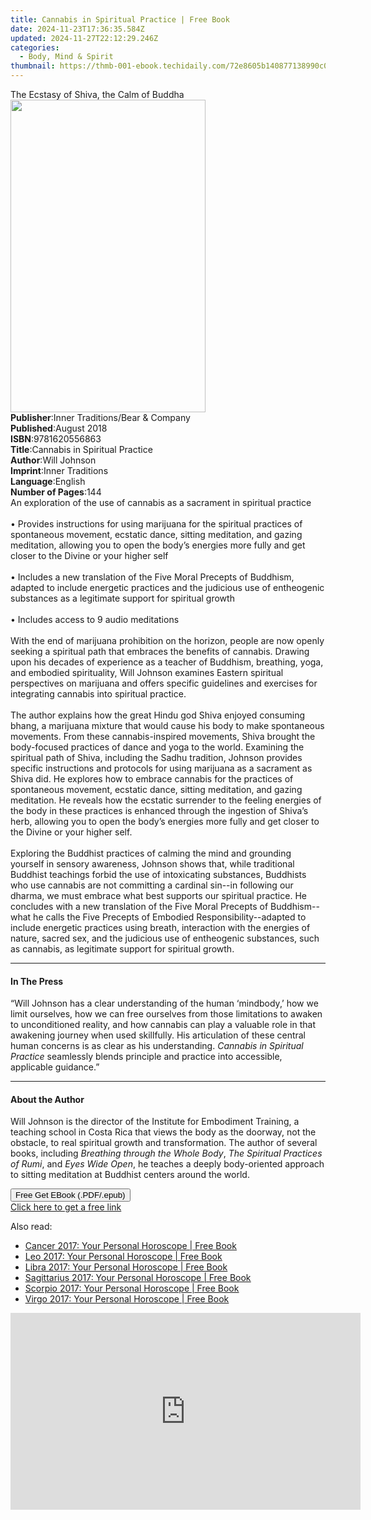 ```yaml
---
title: Cannabis in Spiritual Practice | Free Book
date: 2024-11-23T17:36:35.584Z
updated: 2024-11-27T22:12:29.246Z
categories:
  - Body, Mind & Spirit
thumbnail: https://thmb-001-ebook.techidaily.com/72e8605b140877138990c01e92f98329729c8bbc53f4b5f2efd5a0d15e8d8048.jpg
---
```

<main id="book-container">
  <div class="flex flex-col">
    <div class="book-brief flex-1 py-6 px-4 sm:p-6 md:py-10 md:px-8">
      <!-- brief-->
      <div class="book-brief-main">
        The Ecstasy of Shiva, the Calm of Buddha
      </div>
    </div>
    <div
      class="book-meta-info flex-1 grid gap-4 col-start-1 col-end-3 row-start-1 sm:mb-6 sm:grid-cols-4 lg:gap-6 lg:col-start-2 lg:row-end-6 lg:row-span-6 lg:mb-0"
    >
      <div
        class="book-meta-info-left place-content-center mt-4 p-4 text-sm leading-6 col-start-2 col-span-2 dark:text-slate-400"
      >
        <img
          class="w-full h-500 object-cover rounded-lg sm:h-255 sm:col-span-2 lg:col-span-full"
          src="https://img-001-ebook.techidaily.com/a36f3a1833d3fc9a163264b2f6489fccbd95e410cd50764cd69dc3473b5b0812.jpg"
          alt=""
          width="312"
          height="500"
        />
      </div>
      <div
        class="book-meta-info-right mt-2 col-start-1 row-start-2 col-span-3 self-center"
      >
        <!-- meta data  -->
        <div class="flex flex-col px-4 md:px-8">
          <div class="flex-1">
            <strong>Publisher</strong>:<span class="px-2"
              >Inner Traditions/Bear &amp; Company</span
            >
          </div>
          <div class="flex-1">
            <strong>Published</strong>:<span class="px-2">August 2018</span>
          </div>
          <div class="flex-1">
            <strong>ISBN</strong>:<span class="px-2">9781620556863</span>
          </div>
          <div class="flex-1">
            <strong>Title</strong>:<span class="px-2"
              >Cannabis in Spiritual Practice</span
            >
          </div>
          <div class="flex-1">
            <strong>Author</strong>:<span class="px-2">Will Johnson</span>
          </div>
          <div class="flex-1">
            <strong>Imprint</strong>:<span class="px-2">Inner Traditions</span>
          </div>
          <div class="flex-1">
            <strong>Language</strong>:<span class="px-2">English</span>
          </div>
          <div class="flex-1">
            <strong>Number of Pages</strong>:<span class="px-2">144</span>
          </div>
        </div>
      </div>
    </div>
    <div class="book-description flex-1 py-6 px-4 sm:p-6 md:py-10 md:px-8">
      <div class="book-description-main">
        <div accordion-content="" id="description">
          An exploration of the use of cannabis as a sacrament in spiritual
          practice <br /><br />• Provides instructions for using marijuana for
          the spiritual practices of spontaneous movement, ecstatic dance,
          sitting meditation, and gazing meditation, allowing you to open the
          body’s energies more fully and get closer to the Divine or your higher
          self <br /><br />• Includes a new translation of the Five Moral
          Precepts of Buddhism, adapted to include energetic practices and the
          judicious use of entheogenic substances as a legitimate support for
          spiritual growth <br /><br />• Includes access to 9 audio meditations
          <br /><br />With the end of marijuana prohibition on the horizon,
          people are now openly seeking a spiritual path that embraces the
          benefits of cannabis. Drawing upon his decades of experience as a
          teacher of Buddhism, breathing, yoga, and embodied spirituality, Will
          Johnson examines Eastern spiritual perspectives on marijuana and
          offers specific guidelines and exercises for integrating cannabis into
          spiritual practice. <br /><br />The author explains how the great
          Hindu god Shiva enjoyed consuming bhang, a marijuana mixture that
          would cause his body to make spontaneous movements. From these
          cannabis-inspired movements, Shiva brought the body-focused practices
          of dance and yoga to the world. Examining the spiritual path of Shiva,
          including the Sadhu tradition, Johnson provides specific instructions
          and protocols for using marijuana as a sacrament as Shiva did. He
          explores how to embrace cannabis for the practices of spontaneous
          movement, ecstatic dance, sitting meditation, and gazing meditation.
          He reveals how the ecstatic surrender to the feeling energies of the
          body in these practices is enhanced through the ingestion of Shiva’s
          herb, allowing you to open the body’s energies more fully and get
          closer to the Divine or your higher self. <br /><br />Exploring the
          Buddhist practices of calming the mind and grounding yourself in
          sensory awareness, Johnson shows that, while traditional Buddhist
          teachings forbid the use of intoxicating substances, Buddhists who use
          cannabis are not committing a cardinal sin--in following our dharma,
          we must embrace what best supports our spiritual practice. He
          concludes with a new translation of the Five Moral Precepts of
          Buddhism--what he calls the Five Precepts of Embodied
          Responsibility--adapted to include energetic practices using breath,
          interaction with the energies of nature, sacred sex, and the judicious
          use of entheogenic substances, such as cannabis, as legitimate support
          for spiritual growth.
        </div>
        <div class="accordion-fader"></div>
      </div>
    </div>
    <div class="book-excerpts flex-1 py-6 px-4 sm:p-6 md:py-10 md:px-8">
      <!-- excerpts-->
      <div class="book-excerpts-main">
        <hr />
        <h4 class="placeholder placeholder-heading">
          <span>In The Press</span>
        </h4>
        <p>
          “Will Johnson has a clear understanding of the human ‘mindbody,’ how
          we limit ourselves, how we can free ourselves from those limitations
          to awaken to unconditioned reality, and how cannabis can play a
          valuable role in that awakening journey when used skillfully. His
          articulation of these central human concerns is as clear as his
          understanding. <i>Cannabis in Spiritual Practice </i>seamlessly blends
          principle and practice into accessible, applicable guidance.”
        </p>
      </div>
    </div>
    <div class="book-about-author flex-1 py-6 px-4 sm:p-6 md:py-10 md:px-8">
      <!-- about author-->
      <div class="book-main-author-main">
        <hr />
        <h4 class="placeholder placeholder-heading">
          <span>About the Author</span>
        </h4>
        <p>
          Will Johnson is the director of the Institute for Embodiment Training,
          a teaching school in Costa Rica that views the body as the doorway,
          not the obstacle, to real spiritual growth and transformation. The
          author of several books, including
          <i>Breathing through the Whole Body</i>,
          <i>The Spiritual Practices of Rumi</i>, and <i>Eyes Wide Open</i>, he
          teaches a deeply body-oriented approach to sitting meditation at
          Buddhist centers around the world.
        </p>
      </div>
    </div>
    <div class="book-free-get flex-1 py-6 px-4 sm:p-6 md:py-10 md:px-8">
      <button
        id="btn-free-get"
        class="bg-blue-500 hover:bg-blue-700 text-white font-bold py-2 px-4 rounded"
      >
        Free Get EBook (.PDF/.epub)
      </button>
      <div id="countdown-display" class="px-2 text-lg mt-2"></div>
      <a
        id="free-link"
        class="hidden bg-blue-500 hover:bg-blue-700 text-white font-bold py-2 px-4 rounded"
        href="https://www.ebooks.com/en-us/book/95917951/cannabis-in-spiritual-practice/will-johnson/"
        target="_blank"
        >Click here to get a free link</a
      >
    </div>
    <script>
      let countdownTime = 0;
      let countdownInterval = null;
      document
        .getElementById('btn-free-get')
        .addEventListener('click', startCountdown);
      function startCountdown() {
        countdownTime = new Date().getTime() + 60000 * 3;
        countdownInterval = setInterval(updateCountdown, 1000);
        document.getElementById('btn-free-get').disabled = true;
        document
          .getElementById('btn-free-get')
          .classList.add('bg-gray-500', 'cursor-not-allowed');
      }
      function updateCountdown() {
        let currentTime = new Date().getTime();
        let timeLeft = countdownTime - currentTime;
        let secondsLeft = Math.floor(timeLeft / 1000);
        document.getElementById('countdown-display').innerHTML =
          `Remaining time: ${secondsLeft} seconds.`;
        if (secondsLeft <= 0) {
          clearInterval(countdownInterval);
          document.getElementById('btn-free-get').classList.add('hidden');
          document.getElementById('free-link').classList.remove('hidden');
          document.getElementById('countdown-display').innerHTML = '';
        }
      }
    </script>
  </div>
</main>

<ins class="adsbygoogle"
      style="display:block"
      data-ad-client="ca-pub-7571918770474297"
      data-ad-slot="8358498916"
      data-ad-format="auto"
      data-full-width-responsive="true"></ins>
    

<span class="atpl-alsoreadstyle">Also read:</span>
<div><ul>
<li><a href="https://novels-ebooks.techidaily.com/2581647-9780008205317-cancer-2017-your-personal-horoscope/"><u>Cancer 2017: Your Personal Horoscope | Free Book</u></a></li>
<li><a href="https://novels-ebooks.techidaily.com/2581648-9780008205331-leo-2017-your-personal-horoscope/"><u>Leo 2017: Your Personal Horoscope | Free Book</u></a></li>
<li><a href="https://novels-ebooks.techidaily.com/2581650-9780008205348-libra-2017-your-personal-horoscope/"><u>Libra 2017: Your Personal Horoscope | Free Book</u></a></li>
<li><a href="https://novels-ebooks.techidaily.com/2581652-9780008205362-sagittarius-2017-your-personal-horoscope/"><u>Sagittarius 2017: Your Personal Horoscope | Free Book</u></a></li>
<li><a href="https://novels-ebooks.techidaily.com/2581651-9780008205355-scorpio-2017-your-personal-horoscope/"><u>Scorpio 2017: Your Personal Horoscope | Free Book</u></a></li>
<li><a href="https://novels-ebooks.techidaily.com/2581649-9780008205324-virgo-2017-your-personal-horoscope/"><u>Virgo 2017: Your Personal Horoscope | Free Book</u></a></li>
</ul></div>

<!-- affiliate ads begin -->
<iframe width="560" height="315" src="https://www.youtube.com/embed/slm2NjVPNtk?si=9ow6g1ucmf0TnT4T&autoplay=1" title="YouTube video player" frameborder="0" allow="accelerometer; autoplay; clipboard-write; encrypted-media; gyroscope; picture-in-picture; web-share" referrerpolicy="strict-origin-when-cross-origin" allowfullscreen></iframe>
<!-- affiliate ads end -->

